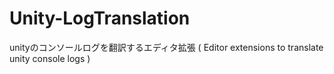 # Unity-LogTranslation
unityのコンソールログを翻訳するエディタ拡張  ( Editor extensions to translate unity console logs )
